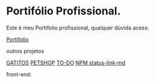 # Portifólio Profissional.

Este é meu Portifolio profissional, qualquer dúvida acess:

[Portifolio](https://my-procfile.vercel.app/)

outros projetos

[GATITOS](https://secret-garden-28387.herokuapp.com/login)
[PETSHOP](https://hidden-coast-70894.herokuapp.com/)
[TO-DO](https://tranquil-garden-45649.herokuapp.com/)
[NPM status-link-md](https://www.npmjs.com/package/status-link-md)

front-end:

